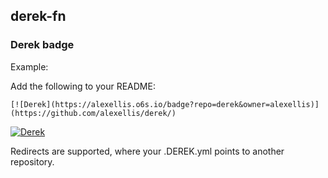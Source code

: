 ## derek-fn

### Derek badge

Example:

Add the following to your README:

```
[![Derek](https://alexellis.o6s.io/badge?repo=derek&owner=alexellis)](https://github.com/alexellis/derek/)
```

[![Derek](https://alexellis.o6s.io/badge?repo=derek&owner=alexellis)](https://github.com/alexellis/derek/)

Redirects are supported, where your .DEREK.yml points to another repository.
